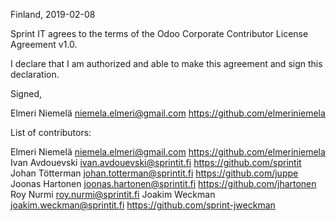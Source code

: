 Finland, 2019-02-08

Sprint IT agrees to the terms of the Odoo Corporate Contributor License
Agreement v1.0.

I declare that I am authorized and able to make this agreement and sign this
declaration.

Signed,

Elmeri Niemelä niemela.elmeri@gmail.com https://github.com/elmeriniemela

List of contributors:

Elmeri Niemelä niemela.elmeri@gmail.com https://github.com/elmeriniemela
Ivan Avdouevski ivan.avdouevski@sprintit.fi https://github.com/sprintit
Johan Tötterman johan.totterman@sprintit.fi https://github.com/juppe
Joonas Hartonen joonas.hartonen@sprintit.fi https://github.com/jhartonen
Roy Nurmi roy.nurmi@sprintit.fi 
Joakim Weckman joakim.weckman@sprintit.fi https://github.com/sprint-jweckman
